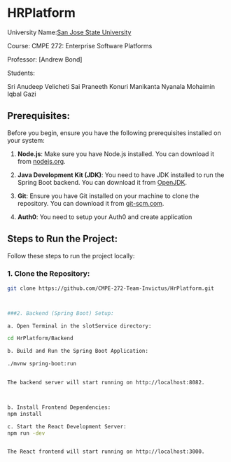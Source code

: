 # HRPlatform

University Name:[San Jose State University](http://www.sjsu.edu/)

Course: CMPE 272: Enterprise Software Platforms

Professor: [Andrew Bond]

Students:

Sri Anudeep Velicheti
Sai Praneeth Konuri
Manikanta Nyanala
Mohaimin Iqbal Gazi

## Prerequisites:

Before you begin, ensure you have the following prerequisites installed on your system:

1. **Node.js**: Make sure you have Node.js installed. You can download it from [nodejs.org](https://nodejs.org/).

2. **Java Development Kit (JDK)**: You need to have JDK installed to run the Spring Boot backend. You can download it from [OpenJDK](https://openjdk.java.net/).

3. **Git**: Ensure you have Git installed on your machine to clone the repository. You can download it from [git-scm.com](https://git-scm.com/).

4. **Auth0**: You need to setup your Auth0 and create application

## Steps to Run the Project:

Follow these steps to run the project locally:

### 1. Clone the Repository:

```bash
git clone https://github.com/CMPE-272-Team-Invictus/HrPlatform.git



###2. Backend (Spring Boot) Setup:

a. Open Terminal in the slotService directory:

cd HrPlatform/Backend

b. Build and Run the Spring Boot Application:

./mvnw spring-boot:run


The backend server will start running on http://localhost:8082.



b. Install Frontend Dependencies:
npm install

c. Start the React Development Server:
npm run -dev


The React frontend will start running on http://localhost:3000.
















